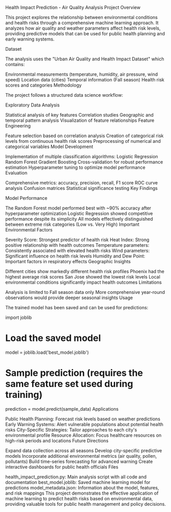 Health Impact Prediction - Air Quality Analysis
Project Overview

This project explores the relationship between environmental conditions and health risks through a comprehensive machine learning approach. It analyzes how air quality and weather parameters affect health risk levels, providing predictive models that can be used for public health planning and early warning systems.

Dataset

The analysis uses the "Urban Air Quality and Health Impact Dataset" which contains:

Environmental measurements (temperature, humidity, air pressure, wind speed)
Location data (cities)
Temporal information (Fall season)
Health risk scores and categories
Methodology

The project follows a structured data science workflow:

Exploratory Data Analysis

Statistical analysis of key features
Correlation studies
Geographic and temporal pattern analysis
Visualization of feature relationships
Feature Engineering

Feature selection based on correlation analysis
Creation of categorical risk levels from continuous health risk scores
Preprocessing of numerical and categorical variables
Model Development

Implementation of multiple classification algorithms:
Logistic Regression
Random Forest
Gradient Boosting
Cross-validation for robust performance estimation
Hyperparameter tuning to optimize model performance
Evaluation

Comprehensive metrics: accuracy, precision, recall, F1 score
ROC curve analysis
Confusion matrices
Statistical significance testing
Key Findings

Model Performance

The Random Forest model performed best with ~90% accuracy after hyperparameter optimization
Logistic Regression showed competitive performance despite its simplicity
All models effectively distinguished between extreme risk categories (Low vs. Very High)
Important Environmental Factors

Severity Score: Strongest predictor of health risk
Heat Index: Strong positive relationship with health outcomes
Temperature parameters: Consistently associated with elevated health risks
Wind parameters: Significant influence on health risk levels
Humidity and Dew Point: Important factors in respiratory effects
Geographic Insights

Different cities show markedly different health risk profiles
Phoenix had the highest average risk scores
San Jose showed the lowest risk levels
Local environmental conditions significantly impact health outcomes
Limitations

Analysis is limited to Fall season data only
More comprehensive year-round observations would provide deeper seasonal insights
Usage

The trained model has been saved and can be used for predictions:

import joblib

# Load the saved model
model = joblib.load('best_model.joblib')

# Sample prediction (requires the same feature set used during training)
prediction = model.predict(sample_data)
Applications

Public Health Planning: Forecast risk levels based on weather predictions
Early Warning Systems: Alert vulnerable populations about potential health risks
City-Specific Strategies: Tailor approaches to each city's environmental profile
Resource Allocation: Focus healthcare resources on high-risk periods and locations
Future Directions

Expand data collection across all seasons
Develop city-specific predictive models
Incorporate additional environmental metrics (air quality, pollen, pollutants)
Build time-series forecasting for advanced warning
Create interactive dashboards for public health officials
Files

health_impact_prediction.py: Main analysis script with all code and documentation
best_model.joblib: Saved machine learning model for predictions
model_metadata.json: Information about the model, features, and risk mappings
This project demonstrates the effective application of machine learning to predict health risks based on environmental data, providing valuable tools for public health management and policy decisions.
